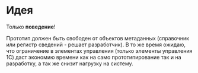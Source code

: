 # Идея

Только **поведение**! 


Прототип должен быть свободен от объектов метаданных (справочник или регистр сведений - решает разработчик). В то же время ожидаю, что ограничение в элементах управления (только элементы управления 1С) даст экономию времени как на само прототипирование так и на разработку, а так же снизит нагрузку на систему.